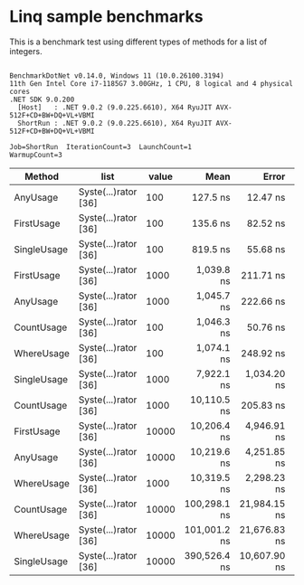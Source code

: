 # Linq sample benchmarks

This is a benchmark test using different types of methods for a list of integers.

```

BenchmarkDotNet v0.14.0, Windows 11 (10.0.26100.3194)
11th Gen Intel Core i7-1185G7 3.00GHz, 1 CPU, 8 logical and 4 physical cores
.NET SDK 9.0.200
  [Host]   : .NET 9.0.2 (9.0.225.6610), X64 RyuJIT AVX-512F+CD+BW+DQ+VL+VBMI
  ShortRun : .NET 9.0.2 (9.0.225.6610), X64 RyuJIT AVX-512F+CD+BW+DQ+VL+VBMI

Job=ShortRun  IterationCount=3  LaunchCount=1  
WarmupCount=3  

```
| Method      | list                 | value | Mean         | Error        | StdDev      | StdErr    | Min          | Max          | Op/s        | Gen0   | Allocated |
|------------ |--------------------- |------ |-------------:|-------------:|------------:|----------:|-------------:|-------------:|------------:|-------:|----------:|
| AnyUsage    | Syste(...)rator [36] | 100   |     127.5 ns |     12.47 ns |     0.68 ns |   0.39 ns |     126.7 ns |     127.9 ns | 7,844,431.4 | 0.0203 |     128 B |
| FirstUsage  | Syste(...)rator [36] | 100   |     135.6 ns |     82.52 ns |     4.52 ns |   2.61 ns |     130.7 ns |     139.6 ns | 7,377,073.1 | 0.0203 |     128 B |
| SingleUsage | Syste(...)rator [36] | 100   |     819.5 ns |     55.68 ns |     3.05 ns |   1.76 ns |     816.1 ns |     821.9 ns | 1,220,198.5 | 0.0200 |     128 B |
| FirstUsage  | Syste(...)rator [36] | 1000  |   1,039.8 ns |    211.71 ns |    11.60 ns |   6.70 ns |   1,030.6 ns |   1,052.8 ns |   961,743.8 | 0.0191 |     128 B |
| AnyUsage    | Syste(...)rator [36] | 1000  |   1,045.7 ns |    222.66 ns |    12.20 ns |   7.05 ns |   1,032.2 ns |   1,056.0 ns |   956,330.9 | 0.0191 |     128 B |
| CountUsage  | Syste(...)rator [36] | 100   |   1,046.3 ns |     50.76 ns |     2.78 ns |   1.61 ns |   1,043.2 ns |   1,048.5 ns |   955,762.1 | 0.0191 |     128 B |
| WhereUsage  | Syste(...)rator [36] | 100   |   1,074.1 ns |    248.92 ns |    13.64 ns |   7.88 ns |   1,064.4 ns |   1,089.7 ns |   930,983.6 | 0.0381 |     248 B |
| SingleUsage | Syste(...)rator [36] | 1000  |   7,922.1 ns |  1,034.20 ns |    56.69 ns |  32.73 ns |   7,856.9 ns |   7,960.3 ns |   126,229.8 | 0.0153 |     128 B |
| CountUsage  | Syste(...)rator [36] | 1000  |  10,110.5 ns |    205.83 ns |    11.28 ns |   6.51 ns |  10,097.7 ns |  10,118.7 ns |    98,906.8 | 0.0153 |     128 B |
| FirstUsage  | Syste(...)rator [36] | 10000 |  10,206.4 ns |  4,946.91 ns |   271.16 ns | 156.55 ns |  10,016.4 ns |  10,516.9 ns |    97,977.6 | 0.0153 |     128 B |
| AnyUsage    | Syste(...)rator [36] | 10000 |  10,219.6 ns |  4,251.85 ns |   233.06 ns | 134.56 ns |  10,062.7 ns |  10,487.4 ns |    97,851.0 | 0.0153 |     128 B |
| WhereUsage  | Syste(...)rator [36] | 1000  |  10,319.5 ns |  2,298.23 ns |   125.97 ns |  72.73 ns |  10,229.1 ns |  10,463.4 ns |    96,903.8 | 0.0305 |     248 B |
| CountUsage  | Syste(...)rator [36] | 10000 | 100,298.1 ns | 21,984.15 ns | 1,205.03 ns | 695.72 ns |  99,411.2 ns | 101,670.0 ns |     9,970.3 |      - |     128 B |
| WhereUsage  | Syste(...)rator [36] | 10000 | 101,001.2 ns | 21,676.83 ns | 1,188.18 ns | 686.00 ns |  99,646.2 ns | 101,865.2 ns |     9,900.9 |      - |     248 B |
| SingleUsage | Syste(...)rator [36] | 10000 | 390,526.4 ns | 10,607.90 ns |   581.45 ns | 335.70 ns | 389,855.0 ns | 390,866.5 ns |     2,560.6 |      - |     128 B |
